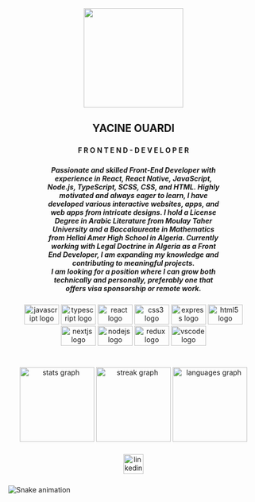 <div align="center">
  <img height="200" src="https://media2.giphy.com/media/bJ4TVNYNUympPgcpem/giphy.gif?cid=ecf05e47htz1ns01631yv8j63v4v04nwo7chz37t2ccee489&ep=v1_gifs_search&rid=giphy.gif&ct=g"  />
</div>

###

<h2 align="center">YACINE OUARDI</h2>

###

<h4 align="center">F R O N T E N D - D E V E L O P E R</h4>

###

<h5 align="center">Passionate and skilled Front-End Developer with<br>experience in React, React Native, JavaScript,<br>Node.js, TypeScript, SCSS, CSS, and HTML. Highly<br>motivated and always eager to learn, I have<br>developed various interactive websites, apps, and<br>web apps from intricate designs. I hold a License<br>Degree in Arabic Literature from Moulay Taher<br>University and a Baccalaureate in Mathematics<br>from Hellai Amer High School in Algeria. Currently<br>working with Legal Doctrine in Algeria as a Front<br>End Developer, I am expanding my knowledge and<br>contributing to meaningful projects.<br>I am looking for a position where I can grow both<br>technically and personally, preferably one that<br>offers visa sponsorship or remote work.</h5>

###

<div align="center">
  <img src="https://cdn.jsdelivr.net/gh/devicons/devicon/icons/javascript/javascript-original.svg" height="40" width="70" alt="javascript logo"  />
  <img src="https://cdn.jsdelivr.net/gh/devicons/devicon/icons/typescript/typescript-original.svg" height="40" width="70" alt="typescript logo"  />
  <img src="https://cdn.jsdelivr.net/gh/devicons/devicon/icons/react/react-original.svg" height="40" width="70" alt="react logo"  />
  <img src="https://cdn.jsdelivr.net/gh/devicons/devicon/icons/css3/css3-original.svg" height="40" width="70" alt="css3 logo"  />
  <img src="https://cdn.jsdelivr.net/gh/devicons/devicon/icons/express/express-original.svg" height="40" width="70" alt="express logo"  />
  <img src="https://cdn.jsdelivr.net/gh/devicons/devicon/icons/html5/html5-original.svg" height="40" width="70" alt="html5 logo"  />
  <img src="https://cdn.jsdelivr.net/gh/devicons/devicon/icons/nextjs/nextjs-original.svg" height="40" width="70" alt="nextjs logo"  />
  <img src="https://cdn.jsdelivr.net/gh/devicons/devicon/icons/nodejs/nodejs-original.svg" height="40" width="70" alt="nodejs logo"  />
  <img src="https://cdn.jsdelivr.net/gh/devicons/devicon/icons/redux/redux-original.svg" height="40" width="70" alt="redux logo"  />
  <img src="https://cdn.jsdelivr.net/gh/devicons/devicon/icons/vscode/vscode-original.svg" height="40" width="70" alt="vscode logo"  />
</div>

###

<br clear="both">

<div align="center">
  <img src="https://github-readme-stats.vercel.app/api?username=melancholya&hide_title=false&hide_rank=false&show_icons=true&include_all_commits=true&count_private=true&disable_animations=false&theme=vue-dark&locale=en&hide_border=true&order=1" height="150" alt="stats graph"  />
  <img src="https://streak-stats.demolab.com?user=melancholya&locale=en&mode=weekly&theme=vue-dark&hide_border=true&border_radius=5&order=3" height="150" alt="streak graph"  />
  <img src="https://github-readme-stats.vercel.app/api/top-langs?username=melancholya&locale=en&hide_title=false&layout=compact&card_width=320&langs_count=5&theme=vue-dark&hide_border=true&order=2" height="150" alt="languages graph"  />
</div>

###

<div align="center">
  <a href="https://www.linkedin.com/in/yacine-ouardi/" target="_blank">
    <img src="https://img.shields.io/static/v1?message=LinkedIn&logo=linkedin&label=&color=0077B5&logoColor=white&labelColor=&style=for-the-badge" height="40" alt="linkedin logo"  />
  </a>
</div>

###

<img src="https://raw.githubusercontent.com/melancholya/melancholya/output/snake.svg" alt="Snake animation" />

###

